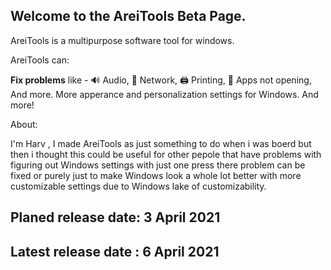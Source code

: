 ## Welcome to the AreiTools Beta Page.

AreiTools is a multipurpose software tool for windows.

AreiTools can:

**Fix problems** like - 🔊 Audio, 📡 Network, 🖨️ Printing, 🎲 Apps not opening, And more. More apperance and personalization settings for Windows. And more!

About:

I'm Harv , I made AreiTools as just something to do when i was boerd but then i thought this could be useful for other pepole that have problems with figuring out Windows settings with just one press there problem can be fixed or purely just to make Windows look a whole lot better with more customizable settings due to Windows lake of customizability.

## Planed release date: 3 April 2021
## Latest release date : 6 April 2021
